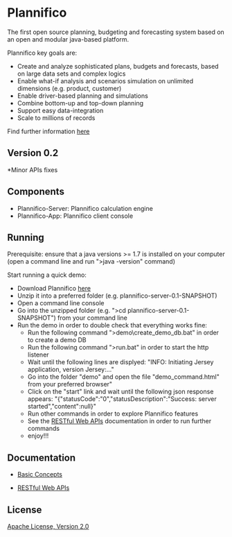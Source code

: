 Plannifico
==========

The first open source planning, budgeting and forecasting system based on an open and modular java-based platform.

Plannifico key goals are:
* Create and analyze sophisticated plans, budgets and forecasts, based on large data sets and complex logics
* Enable what-if analysis and scenarios simulation on unlimited dimensions (e.g. product, customer)
* Enable driver-based planning and simulations 
* Combine bottom-up and top-down planning
* Support easy data-integration
* Scale to millions of records

Find further information <a href="http://plannifico.github.io/" target="_blank">here</a>

Version 0.2
-----------

*Minor APIs fixes
 
Components
----------

* Plannifico-Server:  Plannifico calculation engine
* Plannifico-App: Plannifico client console


Running
-------

Prerequisite: ensure that a java versions >= 1.7 is installed on your computer (open a command line and run ">java -version" command)

Start running a quick demo:

* Download Plannifico <a href="https://github.com/plannifico/Plannifico/tree/master/dist">here</a>
* Unzip it into a preferred folder (e.g. plannifico-server-0.1-SNAPSHOT)
* Open a command line console
* Go into the unzipped folder (e.g. ">cd plannifico-server-0.1-SNAPSHOT") from your command line
* Run the demo in order to double check that everything works fine:
    * Run the following command ">demo\create_demo_db.bat" in order to create a demo DB
    * Run the following command ">run.bat" in order to start the http listener
    * Wait until the following lines are displyed: "INFO: Initiating Jersey application, version Jersey:..."
    * Go into the folder "demo" and open the file "demo_command.html" from your preferred browser"
    * Click on the "start" link and wait until the following json response appears: "{"statusCode":"0","statusDescription":"Success: server started","content":null}"
    * Run other commands in order to explore Plannifico features
    * See the <a href="https://github.com/plannifico/Plannifico/wiki/RESTful Web APIs">RESTful Web APIs</a> documentation in order to run further commands
    * enjoy!!!

Documentation
-------------
* <a href="https://github.com/plannifico/Plannifico/wiki/Basic-Concepts---Overall-Design">Basic Concepts</a>

* <a href="https://github.com/plannifico/Plannifico/wiki/RESTful Web APIs">RESTful Web APIs</a>

License
-------

<a href="http://www.apache.org/licenses/LICENSE-2.0.html">Apache License, Version 2.0</a>
